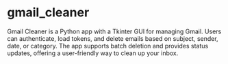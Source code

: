 # gmail_cleaner
Gmail Cleaner is a Python app with a Tkinter GUI for managing Gmail. Users can authenticate, load tokens, and delete emails based on subject, sender, date, or category. The app supports batch deletion and provides status updates, offering a user-friendly way to clean up your inbox.
